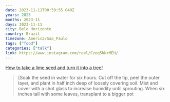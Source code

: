 ```yaml
---
date: 2023-11-11T00:59:55.040Z
years: 2023
months: 2023-11
days: 2023-11-11
city: Belo Horizonte
country: Brazil
timezone: America/Sao_Paulo
tags: ["food"]
categories: ["talk"]
link: https://www.instagram.com/reel/Czeq5kNrMEH/
---
```

[How to take a lime seed and turn it into a tree!](https://www.instagram.com/reel/Czeq5kNrMEH/)

> [Soak the seed in water for six hours. Cut off the tip, peel the outer layer, and plant in half inch deep of loosely covering soil. Mist and cover with a shot glass to increase humidity until sprouting. When six inches tall with some leaves, transplant to a bigger pot
